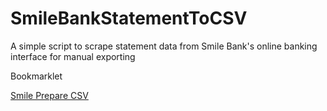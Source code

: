 SmileBankStatementToCSV
=======================

A simple script to scrape statement data from Smile Bank's online banking interface for manual exporting

Bookmarklet

<a href="javascript:function%20loadScript(scriptURL)%20{%20var%20scriptElem%20=%20document.createElement('script');%20scriptElem.setAttribute('language',%20'JavaScript');%20scriptElem.setAttribute('src',%20scriptURL);%20document.body.appendChild(scriptElem);}%20loadScript('https://raw.github.com/daaain/SmileBankStatementToCSV/master/savestatement.js');">Smile Prepare CSV</a>


